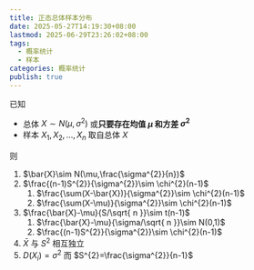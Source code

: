 ```yaml
---
title: 正态总体样本分布
date: 2025-05-27T14:19:30+08:00
lastmod: 2025-06-29T23:26:02+08:00
tags:
  - 概率统计
  - 样本
categories: 概率统计
publish: true
---
```


已知

- 总体 $X \sim N(\mu,\sigma^{2})$ 或**只要存在均值 $\mu$ 和方差 $\sigma^{2}$**
- 样本 $X_{1},X_{2},\dots,X_{n}$ 取自总体 $X$

则

1. $\bar{X}\sim N(\mu,\frac{\sigma^{2}}{n})$
2. $\frac{(n-1)S^{2}}{\sigma^{2}}\sim \chi^{2}(n-1)$
   1. $\frac{\sum(X-\bar{X})}{\sigma^{2}}\sim \chi^{2}(n-1)$
   2. $\frac{\sum(X-\mu)}{\sigma^{2}}\sim \chi^{2}(n-1)$
3. $\frac{\bar{X}-\mu}{S/\sqrt{ n }}\sim t(n-1)$
   1. $\frac{\bar{X}-\mu}{\sigma/\sqrt{ n }}\sim N(0,1)$
   2. $\frac{(n-1)S^{2}}{\sigma^{2}}\sim \chi^{2}(n-1)$
4. $\bar{X}$ 与 $S^{2}$ 相互独立
5. $D(X_{{i}})=\sigma^{2}$ 而 $S^{2}=\frac{\sigma^{2}}{n-1}$
